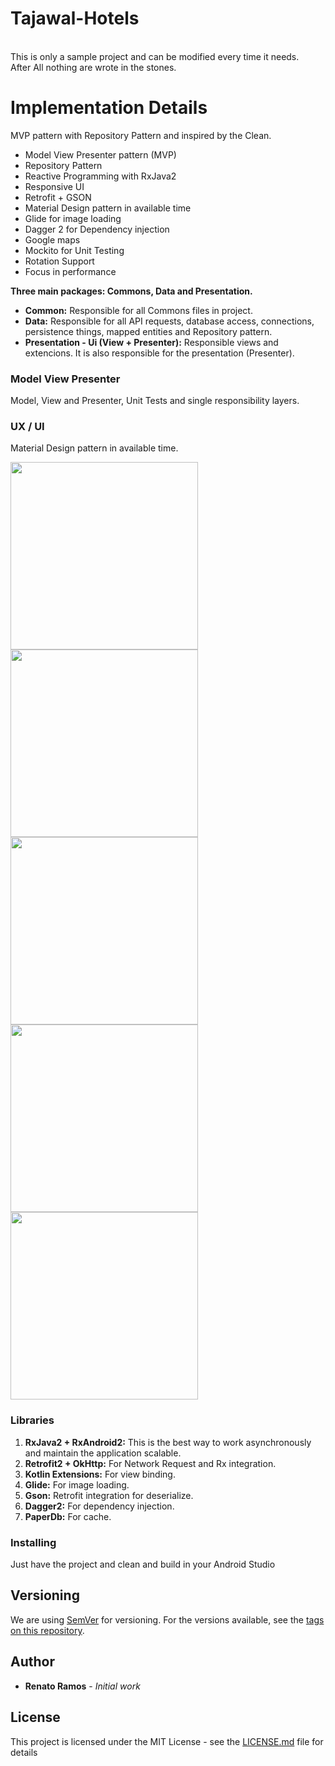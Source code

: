 # Tajawal-Hotels

<br />This is only a sample project and can be modified every time it needs. 
<br />After All nothing are wrote in the stones.

# Implementation Details

MVP pattern with Repository Pattern and inspired by the Clean.

- Model View Presenter pattern (MVP)
- Repository Pattern
- Reactive Programming with RxJava2
- Responsive UI
- Retrofit + GSON
- Material Design pattern in available time
- Glide for image loading
- Dagger 2 for Dependency injection 
- Google maps
- Mockito for Unit Testing
- Rotation Support
- Focus in performance

**Three main packages: Commons, Data and Presentation.**

- **Common:** Responsible for all Commons files in project.
- **Data:** Responsible for all  API requests, database access, connections, persistence things, mapped entities and Repository pattern.
- **Presentation - Ui (View + Presenter):** Responsible views and extencions. It is also responsible for the presentation (Presenter).


### Model View Presenter

Model, View and Presenter, Unit Tests and single responsibility layers.

### UX / UI

Material Design pattern in available time.

<img src="https://github.com/Ckdeveloper/Tajawal-Hotels/blob/master/design/Screenshot1.png" width="300">
<img src="https://github.com/Ckdeveloper/Tajawal-Hotels/blob/master/design/Screenshot2.png" width="300">
<img src="https://github.com/Ckdeveloper/Tajawal-Hotels/blob/master/design/Screenshot3.png" width="300">
<img src="https://github.com/Ckdeveloper/Tajawal-Hotels/blob/master/design/Screenshot4.png" width="300">
<img src="https://github.com/Ckdeveloper/Tajawal-Hotels/blob/master/design/Screenshot5.png" width="300">

### Libraries

1. **RxJava2 + RxAndroid2:** This is the best way to work asynchronously and maintain the application scalable.
2. **Retrofit2 + OkHttp:** For Network Request and Rx integration.
3. **Kotlin Extensions:** For view binding.
4. **Glide:** For image loading.
5. **Gson:** Retrofit integration for deserialize.
6. **Dagger2:** For dependency injection.
7. **PaperDb:** For cache.

### Installing
Just have the project and clean and build in your Android Studio

## Versioning

We are using [SemVer](http://semver.org/) for versioning. For the versions available, see the [tags on this repository](https://https://github.com/Ckdeveloper/Tajawal-Hotels). 

## Author

* **Renato Ramos** - *Initial work*

## License

This project is licensed under the MIT License - see the [LICENSE.md](LICENSE.md) file for details
